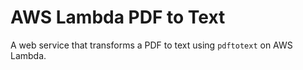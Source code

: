 # AWS Lambda PDF to Text
A web service that transforms a PDF to text using `pdftotext` on AWS Lambda.
